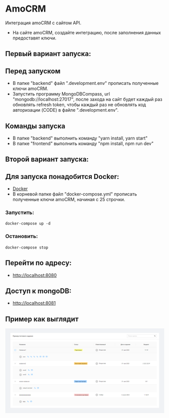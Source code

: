 # AmoCRM
Интеграция amoCRM с сайтом API.

- На сайте amoCRM, создайте интеграцию, после заполнения данных предоставят ключи.

## Первый вариант запуска:
## Перед запуском
- В папке "backend" файл ".development.env" прописать полученные ключи amoCRM.
- Запустить программу MongoDBCompass, url "mongodb://localhost:27017", после захода на сайт будет каждый раз обновлять refresh token, чтобы каждый раз не обновлять код авторизации (CODE) в файле ".development.env".

## Команды запуска
- В папке "backend" выполнить команду "yarn install, yarn start" 
- В папке "frontend" выполнить команду "npm install, npm run dev" 

## Второй вариант запуска:
## Для запуска понадобится Docker:
- [Docker](https://www.docker.com/)
- В корневой папке файл "docker-compose.yml" прописать полученные ключи amoCRM, начиная с 25 строчки.

### Запустить:
```
docker-compose up -d
```

### Остановить:
```
docker-compose stop
```

## Перейти по адресу:
- [http://localhost:8080](http://localhost:8080)

## Доступ к mongoDB:
- [http://localhost:8081](http://localhost:8081)

## Пример как выглядит
![img](./preview.png)
